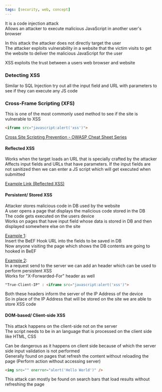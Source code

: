```yaml
---
tags: [security, web, concept]
---
```


It is a code injection attack  
Allows an attacker to execute malicious JavaScript in another user's browser

In this attack the attacker does not directly target the user  
The attacker exploits vulnerability in a website that the victim visits to get the website to deliver the malicious JavaScript for the user

XSS exploits the trust between a users web browser and website

### Detecting XSS

Similar to SQL Injection try out all the input field and URL with parameters to see if they can execute any JS code

### Cross-Frame Scripting (XFS)

This is one of the most commonly used method to see if the site is vulnerable to XSS

```html
<iframe src="javascript:alert('xss')">
```

[Cross Site Scripting Prevention - OWASP Cheat Sheet Series](https://cheatsheetseries.owasp.org/cheatsheets/Cross_Site_Scripting_Prevention_Cheat_Sheet.html)

#### Reflected XSS

Works when the target loads an URL that is specially crafted by the attacker  
Affects input fields and URLs that have parameters. If the input fields are not sanitized then we can enter a JS script which will get executed when submitted

[Example Link (Reflected XSS)](http://testphp.vulnweb.com/listproducts.php?cat=%3Cscript%3Ealert(%22Hello%20World%22)%3C/script%3E)

#### Persistent/ Stored XSS

Attacker stores malicious code in DB used by the website  
A user opens a page that displays the malicious code stored in the DB  
The code gets executed on the users device    
Works on pages that have input field whose data is stored in DB and then displayed somewhere else on the site

<u>Example 1</u>:  
Insert the BeEF Hook URL into the fields to be saved in DB  
Now anyone visiting the page which shows the DB contents are going to hooked in BeEF

<u>Example 2</u>:  
In a request send to the server we can add an header which can be used to perform persistent XSS  
Works for "X-Forwarded-For" header as well

```html
"True-Client-IP" : <iframe src="javascript:alert('xss')">
``` 

Both these headers inform the server of the IP Address of the device  
So in place of the IP Address that will be stored on the site we are able to store XSS code

#### DOM-based/ Client-side XSS

This attack happens on the client-side not on the server  
The script needs to be in an language that is processed on the client side like HTML, CSS 

Can be dangerous as it happens on client side because of which the server side input validation is not performed  
Generally found on pages that refresh the content without reloading the page (Perform action without accessing server)

```html
<img src="" onerror="alert('Hello World')" />
```

This attack can mostly be found on search bars that load results without refreshing the page
